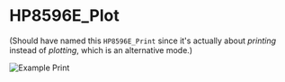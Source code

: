 # HP8596E_Plot

(Should have named this `HP8596E_Print` since it's actually about *printing* instead of *plotting*, which is an alternative mode.)

![Example Print](data/2024-10-07%2013-03-48.png)
